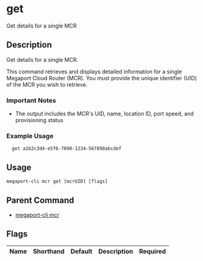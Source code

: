 # get

Get details for a single MCR

## Description

Get details for a single MCR.

This command retrieves and displays detailed information for a single Megaport Cloud Router (MCR). You must provide the unique identifier (UID) of the MCR you wish to retrieve.

### Important Notes
  - The output includes the MCR's UID, name, location ID, port speed, and provisioning status

### Example Usage

```
  get a1b2c3d4-e5f6-7890-1234-567890abcdef
```


## Usage

```
megaport-cli mcr get [mcrUID] [flags]
```



## Parent Command

* [megaport-cli mcr](megaport-cli_mcr.md)




## Flags

| Name | Shorthand | Default | Description | Required |
|------|-----------|---------|-------------|----------|



